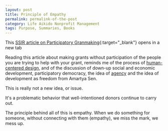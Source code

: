 ```yaml
---
layout: post
title: Principle of Empathy
permalink: permalink-of-the-post
category: Life Aikido Nonprofit Management
tags: Purpose, Summaries, Books
---
```


This [SSIR article on Participatory Granmaking](https://ssir.org/articles/entry/participatory_grantmaking_is_your_future){:target="_blank"} opens in a new tab 

Reading this article about making grants without participation of the people you are trying to help with your grant, reminds me of the process of [human-centered design](https://www.ideo.com/post/design-kit), and of the discussion of down-up social and economic development, participatory democracy, the idea of [agency](https://en.wikipedia.org/wiki/Agency_(sociology)) and the idea of development as freedom from Amartya Sen. 

This is really not a new idea, or issue.

It's a problematic behavior that well-intentioned donors continue to carry out.  

The principle behind all of this is empathy. When we do something for someone, without connecting with them (empathy), we miss the mark, we mess up. 
